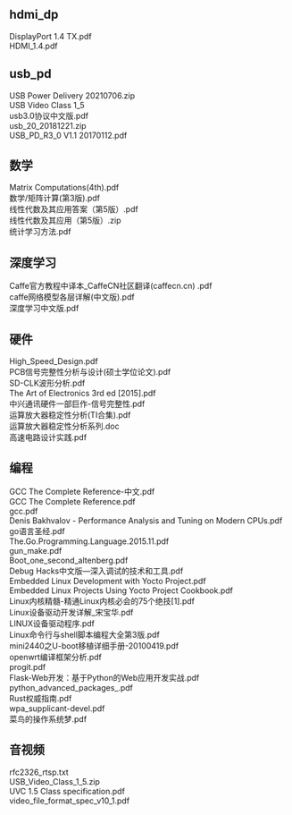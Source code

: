 
## hdmi_dp
DisplayPort 1.4 TX.pdf  
HDMI_1.4.pdf  

## usb_pd
USB Power Delivery 20210706.zip  
USB Video Class 1_5  
usb3.0协议中文版.pdf  
usb_20_20181221.zip  
USB_PD_R3_0 V1.1 20170112.pdf  

## 数学
Matrix Computations(4th).pdf  
数学/矩阵计算(第3版).pdf  
线性代数及其应用答案（第5版）.pdf  
线性代数及其应用（第5版）.zip  
统计学习方法.pdf  

## 深度学习
Caffe官方教程中译本_CaffeCN社区翻译(caffecn.cn) .pdf  
caffe网络模型各层详解(中文版).pdf  
深度学习中文版.pdf  

## 硬件
High_Speed_Design.pdf  
PCB信号完整性分析与设计(硕士学位论文).pdf  
SD-CLK波形分析.pdf  
The Art of Electronics 3rd ed [2015].pdf  
中兴通讯硬件一部巨作-信号完整性.pdf  
运算放大器稳定性分析(TI合集).pdf  
运算放大器稳定性分析系列.doc  
高速电路设计实践.pdf  

## 编程
GCC The Complete Reference-中文.pdf  
GCC The Complete Reference.pdf  
gcc.pdf  
Denis Bakhvalov - Performance Analysis and Tuning on Modern CPUs.pdf  
go语言圣经.pdf  
The.Go.Programming.Language.2015.11.pdf  
gun_make.pdf  
Boot_one_second_altenberg.pdf  
Debug Hacks中文版—深入调试的技术和工具.pdf  
Embedded Linux Development with Yocto Project.pdf  
Embedded Linux Projects Using Yocto Project Cookbook.pdf  
Linux内核精髓-精通Linux内核必会的75个绝技[1].pdf  
Linux设备驱动开发详解_宋宝华.pdf  
LINUX设备驱动程序.pdf  
Linux命令行与shell脚本编程大全第3版.pdf  
mini2440之U-boot移植详细手册-20100419.pdf  
openwrt编译框架分析.pdf  
progit.pdf  
Flask-Web开发：基于Python的Web应用开发实战.pdf  
python_advanced_packages_.pdf  
Rust权威指南.pdf  
wpa_supplicant-devel.pdf  
菜鸟的操作系统梦.pdf  

## 音视频
rfc2326_rtsp.txt  
USB_Video_Class_1_5.zip  
UVC 1.5 Class specification.pdf  
video_file_format_spec_v10_1.pdf  
